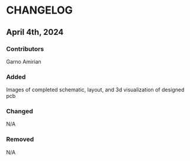 # CHANGELOG

## April 4th, 2024
### Contributors
Garno Amirian

### Added
Images of completed schematic, layout, and 3d visualization of designed pcb

### Changed
N/A

### Removed
N/A